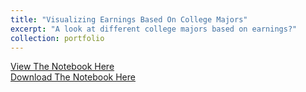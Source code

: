```yaml
---
title: "Visualizing Earnings Based On College Majors"
excerpt: "A look at different college majors based on earnings?"
collection: portfolio
---
```


<a href = "http://alexbakr.github.io/files/Visualizing Earnings Based On College Majors.html">View The Notebook Here</a><br>
<a href = "http://alexbakr.github.io/files/Visualizing Earnings Based On College Majors.ipynb">Download The Notebook Here</a>